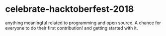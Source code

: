 # celebrate-hacktoberfest-2018
anything meaningful related to programming and open source. A chance for everyone to do their first contribution! and getting started with it.
